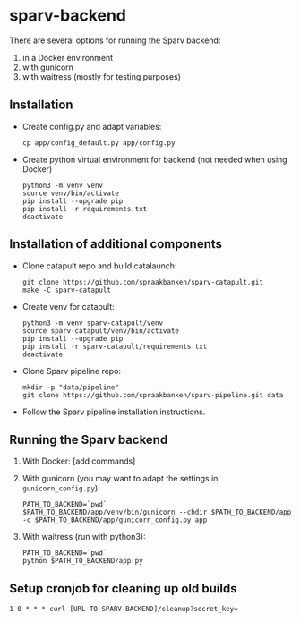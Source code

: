 # sparv-backend

There are several options for running the Sparv backend:

1. in a Docker environment
2. with gunicorn
3. with waitress (mostly for testing purposes)

## Installation

* Create config.py and adapt variables:
    ```
    cp app/config_default.py app/config.py
    ```

* Create python virtual environment for backend (not needed when using Docker)
    ```
    python3 -m venv venv
    source venv/bin/activate
    pip install --upgrade pip
    pip install -r requirements.txt
    deactivate
    ```

## Installation of additional components

* Clone catapult repo and build catalaunch:
    ```
    git clone https://github.com/spraakbanken/sparv-catapult.git
    make -C sparv-catapult
    ```

* Create venv for catapult:
    ```
    python3 -m venv sparv-catapult/venv
    source sparv-catapult/venv/bin/activate
    pip install --upgrade pip
    pip install -r sparv-catapult/requirements.txt
    deactivate
    ```

* Clone Sparv pipeline repo:
    ```
    mkdir -p "data/pipeline"
    git clone https://github.com/spraakbanken/sparv-pipeline.git data
    ```
* Follow the Sparv pipeline installation instructions.

## Running the Sparv backend

1. With Docker:
    [add commands]

2. With gunicorn (you may want to adapt the settings in `gunicorn_config.py`):

    ```
    PATH_TO_BACKEND=`pwd`
    $PATH_TO_BACKEND/app/venv/bin/gunicorn --chdir $PATH_TO_BACKEND/app -c $PATH_TO_BACKEND/app/gunicorn_config.py app
    ```

3. With waitress (run with python3):
    ```
    PATH_TO_BACKEND=`pwd`
    python $PATH_TO_BACKEND/app.py
    ```

## Setup cronjob for cleaning up old builds

```
1 0 * * * curl [URL-TO-SPARV-BACKEND]/cleanup?secret_key=
```
